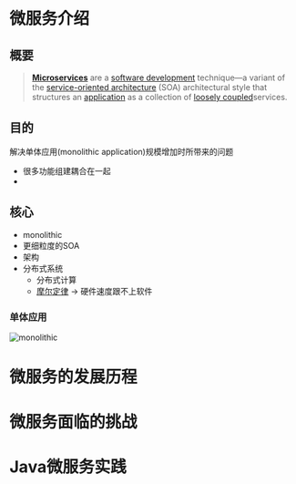 # 微服务介绍

## 概要

> **[Microservices](https://en.wikipedia.org/wiki/Microservices)** are a [software development](https://en.wikipedia.org/wiki/Software_development) technique—a variant of the [service-oriented architecture](https://en.wikipedia.org/wiki/Service-oriented_architecture) (SOA) architectural style that structures an [application](https://en.wikipedia.org/wiki/Application_(computing)) as a collection of [loosely coupled](https://en.wikipedia.org/wiki/Coupling_(computer_programming))services. 



## 目的

解决单体应用(monolithic application)规模增加时所带来的问题

* 很多功能组建耦合在一起
* 



## 核心

* monolithic
* 更细粒度的SOA
* 架构
* 分布式系统
  * 分布式计算
  * [摩尔定律](https://en.wikipedia.org/wiki/Moore%27s_law) -> 硬件速度跟不上软件

### 单体应用



![monolithic](D:\advance\jinm\learn\docs\microservices\springboot\springboot-begin\monolithic.png)



# 微服务的发展历程











# 微服务面临的挑战













# Java微服务实践











